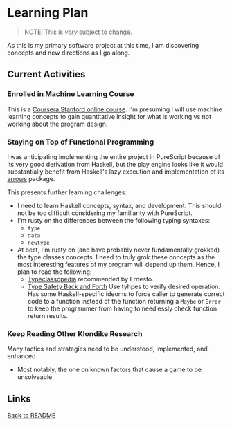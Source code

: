 # Learning Plan

> NOTE! This is *very* subject to change.

As this is my primary software project at this time, I am discovering concepts and new directions as I go along.

## Current Activities

### Enrolled in Machine Learning Course

This is a [Coursera Stanford online course](https://www.coursera.org/learn/machine-learning/home/welcome).  I'm presuming I will use machine learning concepts to gain quantitative insight for what is working vs not working about the program design.

### Staying on Top of Functional Programming

I was anticipating implementing the entire project in PureScript because of its very good derivation from Haskell, but the play engine looks like it would substantially benefit from Haskell's lazy execution and implementation of its [arrows](https://en.wikibooks.org/wiki/Haskell/Arrow_tutorial) package.

This presents further learning challenges:

* I need to learn Haskell concepts, syntax, and development.  This should not be too difficult considering my familiarity with PureScript.
* I'm rusty on the differences between the following typing syntaxes:
  * `type`
  * `data`
  * `newtype`
* At best, I'm rusty on (and have probably never fundamentally grokked) the type classes concepts.  I need to truly grok these concepts as the most interesting features of my program will depend up them.  Hence, I plan to read the following:
  * [Typeclassopedia](https://wiki.haskell.org/Typeclassopedia) recommended by Ernesto.
  * [Type Safety Back and Forth](https://www.parsonsmatt.org/2017/10/11/type_safety_back_and_forth.html) Use tyhpes to verify desired operation.  Has some Haskell-specific ideoms to force caller to generate correct code to a function instead of the function returning a `Maybe` or `Error` to keep the programmer from having to needlessly check function return results.

### Keep Reading Other Klondike Research

Many tactics and strategies need to be understood, implemented, and enhanced.

* Most notably, the one on known factors that cause a game to be unsolveable.

## Links

[Back to README](/README.md)
